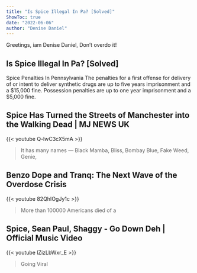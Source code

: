 ```yaml
---
title: "Is Spice Illegal In Pa? [Solved]"
ShowToc: true 
date: "2022-06-06"
author: "Denise Daniel" 
---
```


Greetings, iam Denise Daniel, Don’t overdo it!
## Is Spice Illegal In Pa? [Solved]
Spice Penalties In Pennsylvania The penalties for a first offense for delivery of or intent to deliver synthetic drugs are up to five years imprisonment and a $15,000 fine. Possession penalties are up to one year imprisonment and a $5,000 fine.

## Spice Has Turned the Streets of Manchester into the Walking Dead | MJ NEWS UK
{{< youtube Q-lwC3cX5mA >}}
>It has many names — Black Mamba, Bliss, Bombay Blue, Fake Weed, Genie, 

## Benzo Dope and Tranq: The Next Wave of the Overdose Crisis
{{< youtube 82QhIOgJy1c >}}
>More than 100000 Americans died of a 

## Spice, Sean Paul, Shaggy - Go Down Deh | Official Music Video
{{< youtube lZizLbWxr_E >}}
>Going Viral 

